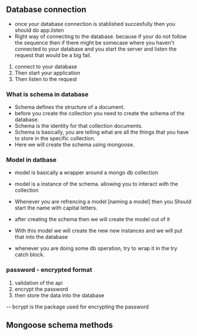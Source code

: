 ## Database connection

- once your database connection is stablished succesfully then you should do app.listen
- Right way of connecting to the database. because if your do not follow the sequence then if there might be somecase where you haven't connected to your database and you start the server and listen the request that would be a big fail.

1. connect to your database
2. Then start your application
3. Then listen to the request

### What is schema in database

- Schema defines the structure of a document.
- before you create the collection you need to create the schema of the database.
- Schema is the identity for that collection documents.
- Schema is basically, you are telling what are all the things that you have to store in the specific collection.
- Here we will create the schema using mongoose.

### Model in datbase

- model is basically a wrapper around a mongo db collection
- model is a instance of the schema. allowing you to interact with the collection
- Whenever you are refrencing a model [naming a model] then you Should start the name with capital letters.
- after creating the schema then we will create the model out of it
- With this model we will create the new new instances and we will put that into the database

- whenever you are doing some db operation, try to wrap it in the try catch block.

### password - encrypted format

1. validation of the api
2. encrypt the password
3. then store the data into the database

-- bcrypt is the package used for encrypting the password

## Mongoose schema methods
